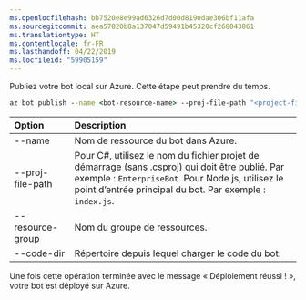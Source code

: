```yaml
---
ms.openlocfilehash: bb7520e8e99ad6326d7d00d8190dae306bf11afa
ms.sourcegitcommit: aea57820b8a137047d59491b45320cf268043861
ms.translationtype: HT
ms.contentlocale: fr-FR
ms.lasthandoff: 04/22/2019
ms.locfileid: "59905159"
---
```

Publiez votre bot local sur Azure. Cette étape peut prendre du temps.

```cmd
az bot publish --name <bot-resource-name> --proj-file-path "<project-file-name>" --resource-group <resource-group-name> --code-dir <directory-path> --verbose --version v4
```

| Option | Description |
|:---|:---|
| --name | Nom de ressource du bot dans Azure. |
| --proj-file-path | Pour C#, utilisez le nom du fichier projet de démarrage (sans .csproj) qui doit être publié. Par exemple : `EnterpriseBot`. Pour Node.js, utilisez le point d’entrée principal du bot. Par exemple : `index.js`. |
| --resource-group | Nom du groupe de ressources. |
| --code-dir | Répertoire depuis lequel charger le code du bot. |

Une fois cette opération terminée avec le message « Déploiement réussi ! », votre bot est déployé sur Azure.
